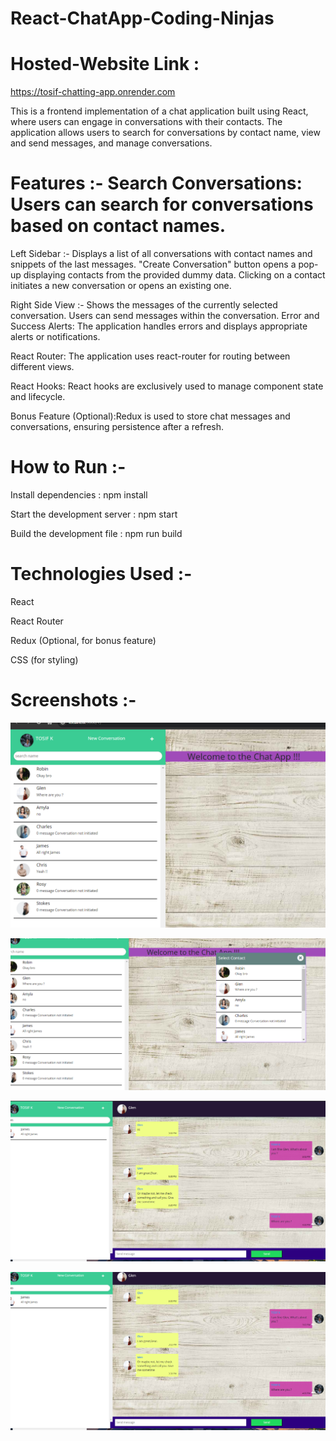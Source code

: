 # React-ChatApp-Coding-Ninjas

# Hosted-Website Link : 
https://tosif-chatting-app.onrender.com

This is a frontend implementation of a chat application built using React, where users can engage in conversations with their contacts. The application allows users to search for conversations by contact name, view and send messages, and manage conversations.

# Features :- Search Conversations: Users can search for conversations based on contact names.

Left Sidebar :- Displays a list of all conversations with contact names and snippets of the last messages. "Create Conversation" button opens a pop-up displaying contacts from the provided dummy data. Clicking on a contact initiates a new conversation or opens an existing one.

Right Side View :- Shows the messages of the currently selected conversation. Users can send messages within the conversation. Error and Success Alerts: The application handles errors and displays appropriate alerts or notifications.

React Router: The application uses react-router for routing between different views.

React Hooks: React hooks are exclusively used to manage component state and lifecycle.

Bonus Feature (Optional):Redux is used to store chat messages and conversations, ensuring persistence after a refresh.

# How to Run :-

Install dependencies : npm install

Start the development server : npm start

Build the development file : npm run build



# Technologies Used :-

React

React Router

Redux (Optional, for bonus feature)

CSS (for styling)

# Screenshots :-

![image](src/screenshots/HomePage.png)


![image](src/screenshots/SelectContact.png)


![image](src/screenshots/chatMessage.png)


![image](src/screenshots/SerachContact.png)




